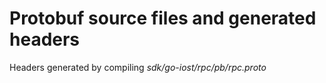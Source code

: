# Protobuf source files and generated headers 

Headers generated by compiling *sdk/go-iost/rpc/pb/rpc.proto*


